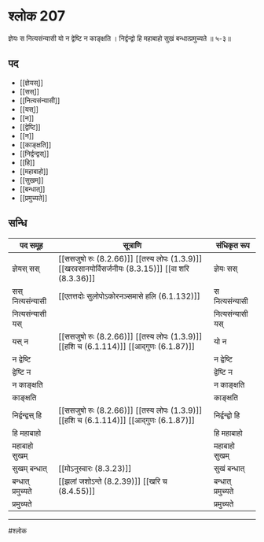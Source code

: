 # श्लोक 207

ज्ञेयः स नित्यसंन्यासी यो न द्वेष्टि न काङ्क्षति ।
निर्द्वन्द्वो हि महाबाहो सुखं बन्धात्प्रमुच्यते ॥ ५-३॥


## पद 

- [[ज्ञेयस्]]
- [[सस्]]
- [[नित्यसंन्यासी]]
- [[यस्]]
- [[न]]
- [[द्वेष्टि]]
- [[न]]
- [[काङ्क्षति]]
- [[निर्द्वन्द्वस्]]
- [[हि]]
- [[महाबाहो]]
- [[सुखम्]]
- [[बन्धात्]]
- [[प्रमुच्यते]]

## सन्धि

| पद समूह | सूत्राणि | संधिकृत रूप |
| ----- | ----- | ----- |
| ज्ञेयस् सस् |  [[ससजुषो रुः (8.2.66)]] [[तस्य लोपः (1.3.9)]] [[खरवसानयोर्विसर्जनीयः (8.3.15)]] [[वा शरि (8.3.36)]] | ज्ञेयः सस् |
| सस् नित्यसंन्यासी |  [[एतत्तदोः सुलोपोऽकोरनञ्समासे हलि (6.1.132)]] | स नित्यसंन्यासी |
| नित्यसंन्यासी यस् |  | नित्यसंन्यासी यस् |
| यस् न |  [[ससजुषो रुः (8.2.66)]] [[तस्य लोपः (1.3.9)]] [[हशि च (6.1.114)]] [[आद्गुणः (6.1.87)]] | यो न |
| न द्वेष्टि |  | न द्वेष्टि |
| द्वेष्टि न |  | द्वेष्टि न |
| न काङ्क्षति |  | न काङ्क्षति |
| काङ्क्षति |  | काङ्क्षति |
| निर्द्वन्द्वस् हि |  [[ससजुषो रुः (8.2.66)]] [[तस्य लोपः (1.3.9)]] [[हशि च (6.1.114)]] [[आद्गुणः (6.1.87)]] | निर्द्वन्द्वो हि |
| हि महाबाहो |  | हि महाबाहो |
| महाबाहो सुखम् |  | महाबाहो सुखम् |
| सुखम् बन्धात् |  [[मोऽनुस्वारः (8.3.23)]] | सुखं बन्धात् |
| बन्धात् प्रमुच्यते |  [[झलां जशोऽन्ते (8.2.39)]] [[खरि च (8.4.55)]] | बन्धात् प्रमुच्यते |
| प्रमुच्यते |  | प्रमुच्यते |


---

#श्लोक